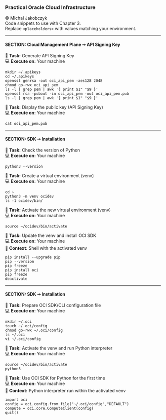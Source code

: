 ### Practical Oracle Cloud Infrastructure
© Michal Jakobczyk  
Code snippets to use with Chapter 3.  
Replace `<placeholders>` with values matching your environment.  

---
#### SECTION: Cloud Management Plane ➙ API Signing Key

:wrench: **Task:** Generate API Signing Key  
:computer: **Execute on:** Your machine

    mkdir ~/.apikeys
    cd ~/.apikeys
    openssl genrsa -out oci_api_pem -aes128 2048
    chmod go-rwx oci_api_pem
    ls -l | grep pem | awk '{ print $1" "$9 }'
    openssl rsa -pubout -in oci_api_pem -out oci_api_pem.pub
    ls -l | grep pem | awk '{ print $1" "$9 }'
 
:wrench: **Task:** Display the public key (API Signing Key)  
:computer: **Execute on:** Your machine
    
    cat oci_api_pem.pub

---
#### SECTION: SDK ➙ Installation

:wrench: **Task:** Check the version of Python  
:computer: **Execute on:** Your machine
    
    python3 --version
    
:wrench: **Task:** Create a virtual environment (venv)  
:computer: **Execute on:** Your machine
    
    cd ~
    python3 -m venv ocidev
    ls -1 ocidev/bin/
    
:wrench: **Task:** Activate the new virtual environment (venv)  
:computer: **Execute on:** Your machine
    
    source ~/ocidev/bin/activate
    
:wrench: **Task:** Update the venv and install OCI SDK  
:computer: **Execute on:** Your machine  
:dart: **Context:** Shell with the activated venv

    pip install --upgrade pip
    pip --version
    pip freeze
    pip install oci
    pip freeze
    deactivate

---
#### SECTION: SDK ➙ Installation

:wrench: **Task:** Prepare OCI SDK/CLI configuration file  
:computer: **Execute on:** Your machine  
    
    mkdir ~/.oci
    touch ~/.oci/config
    chmod go-rwx ~/.oci/config
    ls ~/.oci
    vi ~/.oci/config
    
:wrench: **Task:** Activate the venv and run Python interpreter  
:computer: **Execute on:** Your machine
    
    source ~/ocidev/bin/activate
    python3
    
:wrench: **Task:** Use OCI SDK for Python for the first time  
:computer: **Execute on:** Your machine  
:dart: **Context:** Python interpreter run within the activated venv

    import oci
    config = oci.config.from_file("~/.oci/config","DEFAULT")
    compute = oci.core.ComputeClient(config)
    quit()
